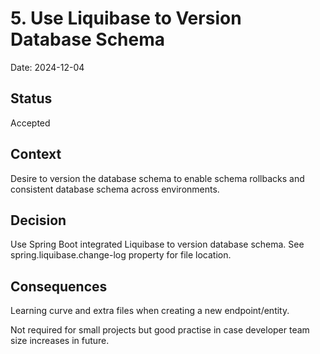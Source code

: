 # 5. Use Liquibase to Version Database Schema

Date: 2024-12-04

## Status

Accepted

## Context

Desire to version the database schema to enable schema rollbacks and consistent database schema across environments.

## Decision

Use Spring Boot integrated Liquibase to version database schema. See spring.liquibase.change-log property for file location. 

## Consequences

Learning curve and extra files when creating a new endpoint/entity. 

Not required for small projects but good practise in case developer team size increases in future.
